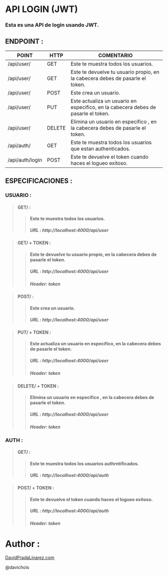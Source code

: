 # API LOGIN (JWT)

### Esta es una API de login usando JWT.

## ENDPOINT : 

| POINT           | HTTP   | COMENTARIO                                                                         |
| --------------- | ------ | ---------------------------------------------------------------------------------- |
| /api/user/      | GET    | Este te muestra todos los usuarios.                                                | //Uso propio de Dessarrollo |
| /api/user/      | GET    | Este te devuelve tu usuario propio, en la cabecera debes de pasarle el token.      |
| /api/user/      | POST   | Este crea un usuario.                                                              |
| /api/user/      | PUT    | Este actualiza un usuario en especifico, en la cabecera debes de pasarle el token. |
| /api/user/      | DELETE | Elimina un usuario en especifico , en la cabecera debes de pasarle el token.       |
| /api/auth/      | GET    | Este te muestra todos los usuarios que estan authenticados.                        | //Uso propio de Dessarrollo |
| /api/auth/login | POST   | Este te devuelve el token cuando haces el logueo exitoso.                          |

## ESPECIFICACIONES :

### USUARIO : 

> #### GET/ :
>>####  Este te muestra todos los usuarios. 
>>##### URL : http://localhost:4000/api/user 

> #### GET/ + TOKEN :
>>#### Este te devuelve tu usuario propio, en la cabecera debes de pasarle el token.
>>##### URL : http://localhost:4000/api/user
>>##### Header: token

> #### POST/ :
>>#### Este crea un usuario.
>>##### URL : http://localhost:4000/api/user

> #### PUT/ + TOKEN :
>>#### Este actualiza un usuario en especifico, en la cabecera debes de pasarle el token.
>>##### URL : http://localhost:4000/api/user
>>##### Header: token

> #### DELETE/ + TOKEN :
>>#### Elimina un usuario en especifico , en la cabecera debes de pasarle el token.
>>##### URL : http://localhost:4000/api/user
>>##### Header: token


### AUTH : 


> #### GET/ :
>>####  Este te muestra todos los usuarios authrntificados. 
>>##### URL : http://localhost:4000/api/auth 

> #### POST/ + TOKEN :
>>#### Este te devuelve el token cuando haces el logueo exitoso.        
>>##### URL : http://localhost:4000/api/auth
>>##### Header: token


# Author : 

[DavidPradaLinarez.com]('https://www.facebook.com/profile.php?id=100008192493464')

@davichois